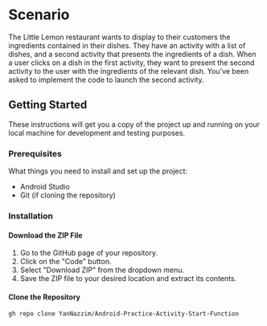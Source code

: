 # Scenario
The Little Lemon restaurant wants to display to their customers the ingredients contained in their dishes. They have an activity with a list of dishes, and a second activity that presents the ingredients of a dish. When a user clicks on a dish in the first activity, they want to present the second activity to the user with the ingredients of the relevant dish. You’ve been asked to implement the code to launch the second activity.
## Getting Started

These instructions will get you a copy of the project up and running on your local machine for development and testing purposes.

### Prerequisites

What things you need to install and set up the project:

- Android Studio
- Git (if cloning the repository)

### Installation

#### Download the ZIP File
1. Go to the GitHub page of your repository.
2. Click on the "Code" button.
3. Select "Download ZIP" from the dropdown menu.
4. Save the ZIP file to your desired location and extract its contents.

#### Clone the Repository

```bash
gh repo clone YanNazzim/Android-Practice-Activity-Start-Function
